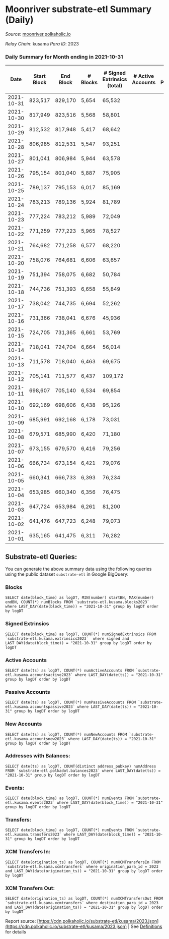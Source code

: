 # Moonriver substrate-etl Summary (Daily)

_Source_: [moonriver.polkaholic.io](https://moonriver.polkaholic.io)

*Relay Chain*: kusama
*Para ID*: 2023



### Daily Summary for Month ending in 2021-10-31


| Date | Start Block | End Block | # Blocks | # Signed Extrinsics (total) | # Active Accounts | # Passive | # New | # Addresses with Balances | # Events | # Transfers | # XCM Transfers In | # XCM Transfers Out | Issues | 
| ---- | ----------- | --------- | -------- | --------------------------- | ----------------- | --------- | ----- | ------------------------- | -------- | ----------- | ------------------ | ------------------- | ------ |
| 2021-10-31 | 823,517 | 829,170 | 5,654 | 65,532 |  |  |  | 144,369 | 453,979 | 15,293 ($24,573,346.49) |   |   |  |
| 2021-10-30 | 817,949 | 823,516 | 5,568 | 58,801 |  |  |  |  | 456,119 | 15,910 ($16,718,421.19) |   |   |  |
| 2021-10-29 | 812,532 | 817,948 | 5,417 | 68,642 |  |  |  |  | 541,004 | 21,051 ($24,318,899.97) |   |   |  |
| 2021-10-28 | 806,985 | 812,531 | 5,547 | 93,251 |  |  |  |  | 671,358 | 30,187 ($41,758,084.28) |   |   |  |
| 2021-10-27 | 801,041 | 806,984 | 5,944 | 63,578 |  |  |  |  | 451,953 | 18,667 ($35,228,641.68) |   |   |  |
| 2021-10-26 | 795,154 | 801,040 | 5,887 | 75,905 |  |  |  |  | 568,247 | 22,280 ($41,703,657.66) |   |   |  |
| 2021-10-25 | 789,137 | 795,153 | 6,017 | 85,169 |  |  |  |  | 629,528 | 25,225 ($32,786,098.60) |   |   |  |
| 2021-10-24 | 783,213 | 789,136 | 5,924 | 81,789 |  |  |  |  | 608,941 | 20,500 ($28,642,720.86) |   |   |  |
| 2021-10-23 | 777,224 | 783,212 | 5,989 | 72,049 |  |  |  |  | 526,632 | 17,545 ($49,250,808.43) |   |   |  |
| 2021-10-22 | 771,259 | 777,223 | 5,965 | 78,527 |  |  |  |  | 554,596 | 19,287 ($49,570,411.89) |   |   |  |
| 2021-10-21 | 764,682 | 771,258 | 6,577 | 68,220 |  |  |  |  | 482,464 | 15,054 ($26,557,931.90) |   |   |  |
| 2021-10-20 | 758,076 | 764,681 | 6,606 | 63,657 |  |  |  |  | 456,729 | 13,167 ($17,189,656.26) |   |   |  |
| 2021-10-19 | 751,394 | 758,075 | 6,682 | 50,784 |  |  |  |  | 369,345 | 10,145 ($10,740,065.95) |   |   |  |
| 2021-10-18 | 744,736 | 751,393 | 6,658 | 55,849 |  |  |  |  | 396,017 | 10,884 ($11,985,405.76) |   |   |  |
| 2021-10-17 | 738,042 | 744,735 | 6,694 | 52,262 |  |  |  |  | 364,928 | 11,533 ($12,358,357.53) |   |   |  |
| 2021-10-16 | 731,366 | 738,041 | 6,676 | 45,936 |  |  |  |  | 287,324 | 9,167 ($9,030,425.08) |   |   |  |
| 2021-10-15 | 724,705 | 731,365 | 6,661 | 53,769 |  |  |  |  | 390,063 | 10,925 ($6,940,573.30) |   |   |  |
| 2021-10-14 | 718,041 | 724,704 | 6,664 | 56,014 |  |  |  |  | 397,596 | 12,334 ($11,345,557.08) |   |   |  |
| 2021-10-13 | 711,578 | 718,040 | 6,463 | 69,675 |  |  |  |  | 482,457 | 16,283 ($21,829,687.69) |   |   |  |
| 2021-10-12 | 705,141 | 711,577 | 6,437 | 109,172 |  |  |  |  | 636,885 | 17,386 ($23,786,667.95) |   |   |  |
| 2021-10-11 | 698,607 | 705,140 | 6,534 | 69,854 |  |  |  |  | 492,112 | 14,919 ($19,422,852.95) |   |   |  |
| 2021-10-10 | 692,169 | 698,606 | 6,438 | 95,126 |  |  |  |  | 631,955 | 19,104 ($27,359,227.57) |   |   |  |
| 2021-10-09 | 685,991 | 692,168 | 6,178 | 73,031 |  |  |  |  | 546,025 | 16,623 ($23,175,904.87) |   |   |  |
| 2021-10-08 | 679,571 | 685,990 | 6,420 | 71,180 |  |  |  |  | 501,488 | 14,986 ($21,878,905.25) |   |   |  |
| 2021-10-07 | 673,155 | 679,570 | 6,416 | 79,256 |  |  |  |  | 516,540 | 17,962 ($28,140,074.03) |   |   |  |
| 2021-10-06 | 666,734 | 673,154 | 6,421 | 79,076 |  |  |  |  | 478,105 | 20,149 ($25,845,942.66) |   |   |  |
| 2021-10-05 | 660,341 | 666,733 | 6,393 | 76,234 |  |  |  |  | 548,127 | 17,315 ($21,987,955.87) |   |   |  |
| 2021-10-04 | 653,985 | 660,340 | 6,356 | 76,475 |  |  |  |  | 549,315 | 16,572 ($38,437,222.91) |   |   |  |
| 2021-10-03 | 647,724 | 653,984 | 6,261 | 81,200 |  |  |  |  | 566,931 | 19,806 ($27,903,189.19) |   |   |  |
| 2021-10-02 | 641,476 | 647,723 | 6,248 | 79,073 |  |  |  |  | 569,844 | 18,262 ($23,817,590.00) |   |   |  |
| 2021-10-01 | 635,165 | 641,475 | 6,311 | 76,282 |  |  |  |  | 516,746 | 19,939 ($16,696,639.52) |   |   |  |

## Substrate-etl Queries:
You can generate the above summary data using the following queries using the public dataset `substrate-etl` in Google BigQuery:


### Blocks
```
SELECT date(block_time) as logDT, MIN(number) startBN, MAX(number) endBN, COUNT(*) numBlocks FROM `substrate-etl.kusama.blocks2023`  where LAST_DAY(date(block_time)) = "2021-10-31" group by logDT order by logDT
```


### Signed Extrinsics
```
SELECT date(block_time) as logDT, COUNT(*) numSignedExtrinsics FROM `substrate-etl.kusama.extrinsics2023`  where signed and LAST_DAY(date(block_time)) = "2021-10-31" group by logDT order by logDT
```


### Active Accounts
```
SELECT date(ts) as logDT, COUNT(*) numActiveAccounts FROM `substrate-etl.kusama.accountsactive2023` where LAST_DAY(date(ts)) = "2021-10-31" group by logDT order by logDT
```


### Passive Accounts
```
SELECT date(ts) as logDT, COUNT(*) numPassiveAccounts FROM `substrate-etl.kusama.accountspassive2023` where LAST_DAY(date(ts)) = "2021-10-31" group by logDT order by logDT
```


### New Accounts
```
SELECT date(ts) as logDT, COUNT(*) numNewAccounts FROM `substrate-etl.kusama.accountsnew2023` where LAST_DAY(date(ts)) = "2021-10-31" group by logDT order by logDT
```


### Addresses with Balances:
```
SELECT date(ts) as logDT, COUNT(distinct address_pubkey) numAddress FROM `substrate-etl.polkadot.balances2023` where LAST_DAY(date(ts)) = "2021-10-31" group by logDT order by logDT
```


### Events:
```
SELECT date(block_time) as logDT, COUNT(*) numEvents FROM `substrate-etl.kusama.events2023` where LAST_DAY(date(block_time)) = "2021-10-31" group by logDT order by logDT
```


### Transfers:
```
SELECT date(block_time) as logDT, COUNT(*) numEvents FROM `substrate-etl.kusama.transfers2023` where LAST_DAY(date(block_time)) = "2021-10-31" group by logDT order by logDT
```


### XCM Transfers In:
```
SELECT date(origination_ts) as logDT, COUNT(*) numXCMTransfersIn FROM `substrate-etl.kusama.xcmtransfers` where origination_para_id = 2023 and LAST_DAY(date(origination_ts)) = "2021-10-31" group by logDT order by logDT
```


### XCM Transfers Out:
```
SELECT date(origination_ts) as logDT, COUNT(*) numXCMTransfersOut FROM `substrate-etl.kusama.xcmtransfers` where destination_para_id = 2023 and LAST_DAY(date(origination_ts)) = "2021-10-31" group by logDT order by logDT
```



Report source: [https://cdn.polkaholic.io/substrate-etl/kusama/2023.json](https://cdn.polkaholic.io/substrate-etl/kusama/2023.json) | See [Definitions](/DEFINITIONS.md) for details
